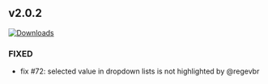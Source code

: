 ## v2.0.2
[![Downloads](https://img.shields.io/github/downloads/artem-sedykh/mini-climate-card/v2.0.2/total.svg)](https://github.com/artem-sedykh/mini-climate-card/releases/tag/v2.0.2)

### FIXED
- fix #72: selected value in dropdown lists is not highlighted by @regevbr

